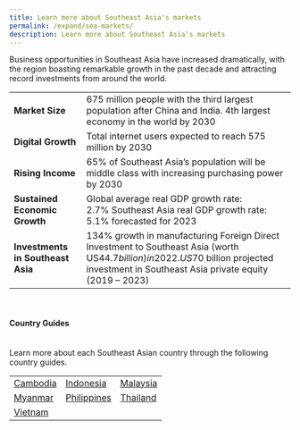 ```yaml
---
title: Learn more about Southeast Asia's markets
permalink: /expand/sea-markets/
description: Learn more about Southeast Asia's markets
---
```

Business opportunities in Southeast Asia have increased dramatically, with the region boasting remarkable growth in the past decade and attracting record investments from around the world.



|  |  | 
| -------- | -------- | 
| <b>Market Size</b> |675 million people with the third largest population after China and India. 4th largest economy in the world by 2030 |
<b>Digital Growth</b> | Total internet users expected to reach 575 million by 2030 | 
<b>Rising Income</b> | 65% of Southeast Asia’s population will be middle class with increasing purchasing power by 2030| 
<b>Sustained Economic Growth</b> | Global average real GDP growth rate: 2.7% Southeast Asia real GDP growth rate: 5.1% forecasted for 2023| 
<b>Investments in Southeast Asia</b> |134% growth in manufacturing Foreign Direct Investment to Southeast Asia (worth US$44.7 billion) in 2022. US$70 billion projected investment in Southeast Asia private equity (2019 – 2023)| 
<br>

<h4>Country Guides</h4><br>
Learn more about each Southeast Asian country through the following country guides.<br>



|  |  |  |
| -------- | -------- | -------- |
| [Cambodia](https://www.enterprisesg.gov.sg/overseas-markets/asia-pacific/cambodia/market-profile)  | [Indonesia](https://www.enterprisesg.gov.sg/overseas-markets/asia-pacific/indonesia/market-profile)  | [Malaysia](https://www.enterprisesg.gov.sg/overseas-markets/asia-pacific/malaysia/market-profile)  |
| [Myanmar](https://www.enterprisesg.gov.sg/overseas-markets/asia-pacific/myanmar/market-profile) | [Philippines](https://www.enterprisesg.gov.sg/overseas-markets/asia-pacific/philippines/market-profile) |[Thailand](https://www.enterprisesg.gov.sg/overseas-markets/asia-pacific/thailand/market-profile) |
| [Vietnam](https://www.enterprisesg.gov.sg/overseas-markets/asia-pacific/vietnam/market-profile)  |  |  |

